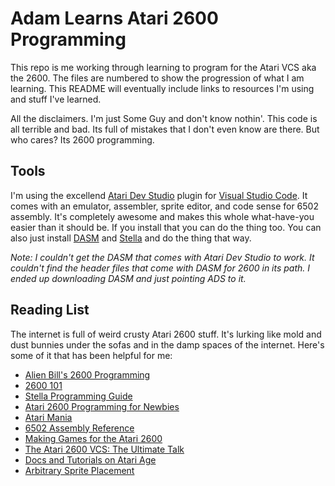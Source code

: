 # Adam Learns Atari 2600 Programming
This repo is me working through learning to program for the Atari VCS aka the 2600. The files are numbered to show the progression of what I am learning. This README will eventually include links to resources I'm using and stuff I've learned.

All the disclaimers. I'm just Some Guy and don't know nothin'. This code is all terrible and bad. Its full of mistakes that I don't even know are there. But who cares? Its 2600 programming. 

## Tools
I'm using the excellend [Atari Dev Studio](https://marketplace.visualstudio.com/items?itemName=chunkypixel.atari-dev-studio) plugin for [Visual Studio Code](https://code.visualstudio.com/). It comes with an emulator, assembler, sprite editor, and code sense for 6502 assembly. It's completely awesome and makes this whole what-have-you easier than it should be. If you install that you can do the thing too. You can also just install [DASM](https://dasm-assembler.github.io/) and [Stella](https://stella-emu.github.io/) and do the thing that way.

*Note: I couldn't get the DASM that comes with Atari Dev Studio to work. It couldn't find the header files that come with DASM for 2600 in its path. I ended up downloading DASM and just pointing ADS to it.*

## Reading List
The internet is full of weird crusty Atari 2600 stuff. It's lurking like mold and dust bunnies under the sofas and in the damp spaces of the internet. Here's some of it that has been helpful for me:
* [Alien Bill's 2600 Programming](https://alienbill.com/2600/)
* [2600 101](https://alienbill.com/2600/101/)
* [Stella Programming Guide](https://alienbill.com/2600/101/docs/stella.html)
* [Atari 2600 Programming for Newbies](https://www.randomterrain.com/atari-2600-memories-tutorial-andrew-davie-01.html)
* [Atari Mania](http://www.atarimania.com/index.html)
* [6502 Assembly Reference](https://sites.google.com/site/6502asembly/)
* [Making Games for the Atari 2600](https://www.amazon.com/Making-Games-Atari-2600-Steven-ebook/dp/B01N4DSRIZ/)
* [The Atari 2600 VCS: The Ultimate Talk](https://www.youtube.com/watch?v=qvpwf50a48E&t=2464s&ab_channel=28c3)
* [Docs and Tutorials on Atari Age](https://atariage.com/forums/topic/320754-docs-tutorials-and-tools-for-atari-2600-programming/)
* [Arbitrary Sprite Placement](https://bumbershootsoft.wordpress.com/2018/08/30/an-arbitrary-sprite-positioning-routine-for-the-atari-2600/)
